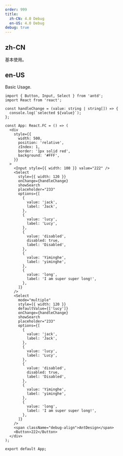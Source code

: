 ```yaml
---
order: 999
title:
  zh-CN: 4.0 Debug
  en-US: 4.0 Debug
debug: true
---
```


## zh-CN

基本使用。

## en-US

Basic Usage.

```tsx
import { Button, Input, Select } from 'antd';
import React from 'react';

const handleChange = (value: string | string[]) => {
  console.log(`selected ${value}`);
};

const App: React.FC = () => (
  <div
    style={{
      width: 500,
      position: 'relative',
      zIndex: 1,
      border: '1px solid red',
      background: '#FFF',
    }}
  >
    <Input style={{ width: 100 }} value="222" />
    <Select
      style={{ width: 120 }}
      onChange={handleChange}
      showSearch
      placeholder="233"
      options={[
        {
          value: 'jack',
          label: 'Jack',
        },
        {
          value: 'lucy',
          label: 'Lucy',
        },
        {
          value: 'disabled',
          disabled: true,
          label: 'Disabled',
        },
        {
          value: 'Yiminghe',
          label: 'yiminghe',
        },
        {
          value: 'long',
          label: 'I am super super long!',
        },
      ]}
    />
    <Select
      mode="multiple"
      style={{ width: 120 }}
      defaultValue={['lucy']}
      onChange={handleChange}
      showSearch
      placeholder="233"
      options={[
        {
          value: 'jack',
          label: 'Jack',
        },
        {
          value: 'lucy',
          label: 'Lucy',
        },
        {
          value: 'disabled',
          disabled: true,
          label: 'Disabled',
        },
        {
          value: 'Yiminghe',
          label: 'yiminghe',
        },
        {
          value: 'long',
          label: 'I am super super long!',
        },
      ]}
    />
    <span className="debug-align">AntDesign</span>
    <Button>222</Button>
  </div>
);

export default App;
```

<style>
#components-select-demo-debug .debug-align {
  position: relative;
  display: inline-block;
  line-height: 32px;
  height: 32px;
  background: rgba(255, 0, 0, 0.1);
  box-sizing: border-box;
}
#components-select-demo-debug .debug-align:after {
  position: absolute;
  content: '';
  border: 1px solid green;
  left: 0;
  right: 0;
  top: 0;
  bottom: 0;
  pointer-events: none;
}
</style>
